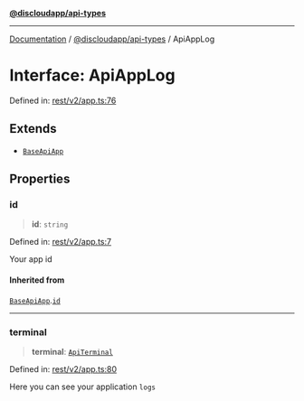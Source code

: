 [**@discloudapp/api-types**](../README.md)

***

[Documentation](../../../packages.md) / [@discloudapp/api-types](../README.md) / ApiAppLog

# Interface: ApiAppLog

Defined in: [rest/v2/app.ts:76](https://github.com/discloud/discloud.app/blob/8d6df0b18784d1a4408701ac8e6b9db44dbb7133/packages/api-types/rest/v2/app.ts#L76)

## Extends

- [`BaseApiApp`](BaseApiApp.md)

## Properties

### id

> **id**: `string`

Defined in: [rest/v2/app.ts:7](https://github.com/discloud/discloud.app/blob/8d6df0b18784d1a4408701ac8e6b9db44dbb7133/packages/api-types/rest/v2/app.ts#L7)

Your app id

#### Inherited from

[`BaseApiApp`](BaseApiApp.md).[`id`](BaseApiApp.md#id)

***

### terminal

> **terminal**: [`ApiTerminal`](ApiTerminal.md)

Defined in: [rest/v2/app.ts:80](https://github.com/discloud/discloud.app/blob/8d6df0b18784d1a4408701ac8e6b9db44dbb7133/packages/api-types/rest/v2/app.ts#L80)

Here you can see your application `logs`
